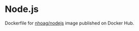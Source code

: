 Node.js
=======

Dockerfile for [nhoag/nodejs](https://registry.hub.docker.com/u/nhoag/nodejs/) image published on Docker Hub.
